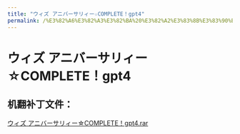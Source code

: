 ```yaml
---
title: "ウィズ アニバーサリィー☆COMPLETE！gpt4"
permalink: /%E3%82%A6%E3%82%A3%E3%82%BA%20%E3%82%A2%E3%83%8B%E3%83%90%E3%83%BC%E3%82%B5%E3%83%AA%E3%82%A3%E3%83%BC%E2%98%86COMPLETE%EF%BC%81gpt4
---
```



# ウィズ アニバーサリィー☆COMPLETE！gpt4

## 机翻补丁文件：

[ウィズ アニバーサリィー☆COMPLETE！gpt4.rar](https://github.com/jyxjyx1234/jyxjyx1234.github.io/blob/main/resources/%E3%82%A6%E3%82%A3%E3%82%BA%20%E3%82%A2%E3%83%8B%E3%83%90%E3%83%BC%E3%82%B5%E3%83%AA%E3%82%A3%E3%83%BC%E2%98%86COMPLETE%EF%BC%81gpt4.rar)

 

